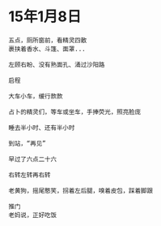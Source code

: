 
# 15年1月8日

	五点，厕所窗前，看精灵四散
	裹挟着香水、斗篷、面罩...
	
	左顾右盼、没有熟面孔、涌过沙阳路
	
	启程
	
	大车小车，缓行款款
	
	占卜的精灵们，等车或坐车，手捧荧光，照亮脸庞
	
	睡去半小时、还有半小时
	
	到站，“再见”
	
	早过了六点二十六
	
	右转左转再右转
	
	老黄狗，摇尾憨笑，拐着左后腿，嗅着皮包，踩着脚跟
	
	推门
	老妈说，正好吃饭
